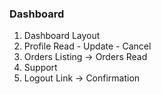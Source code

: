 ### Dashboard

1. Dashboard Layout
2. Profile Read - Update - Cancel
3. Orders Listing -> Orders Read
4. Support
5. Logout Link -> Confirmation

